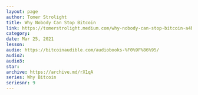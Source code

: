 ```yaml
---
layout: page
author: Tomer Strolight
title: Why Nobody Can Stop Bitcoin
link: https://tomerstrolight.medium.com/why-nobody-can-stop-bitcoin-a4b18f3b4e12
category: 
date: Mar 25, 2021
lesson: 
audio: https://bitcoinaudible.com/audiobooks-%F0%9F%86%95/
audio2: 
audio3: 
star: 
archive: https://archive.md/rX1qA
series: Why Bitcoin
seriesnr: 9
---
```

